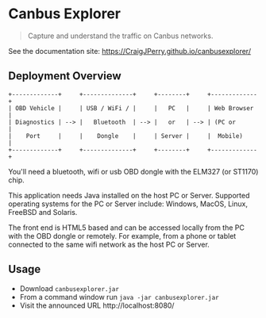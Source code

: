 Canbus Explorer
===============

> Capture and understand the traffic on Canbus networks.

See the documentation site: https://CraigJPerry.github.io/canbusexplorer/

Deployment Overview
-------------------

    +-------------+     +--------------+     +--------+     +-------------+
    | OBD Vehicle |     | USB / WiFi / |     |   PC   |     | Web Browser |
    | Diagnostics | --> |   Bluetooth  | --> |   or   | --> | (PC or      |
    |    Port     |     |    Dongle    |     | Server |     |  Mobile)    |
    +-------------+     +--------------+     +--------+     +-------------+

You'll need a bluetooth, wifi or usb OBD dongle with the ELM327 (or ST1170)
chip.

This application needs Java installed on the host PC or Server. Supported
operating systems for the PC or Server include: Windows, MacOS, Linux,
FreeBSD and Solaris.

The front end is HTML5 based and can be accessed locally from the PC with the
OBD dongle or remotely. For example, from a phone or tablet connected to the
same wifi network as the host PC or Server.


Usage
-----

* Download `canbusexplorer.jar`
* From a command window run `java -jar canbusexplorer.jar`
* Visit the announced URL http://localhost:8080/
